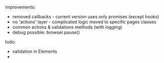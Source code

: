 improvements:
- removed callbacks - current version uses only promises (except hooks)
- no 'actions' layer - complicated logic moved to specific pages classes
- common actions & validations methods (with logging)
- debug possible: browser.pause()

todo:
- validation in Elements
- 
